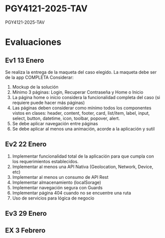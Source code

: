 # PGY4121-2025-TAV
PGY4121-2025-TAV

# Evaluaciones
## Ev1 13 Enero
Se realiza la entrega de la maqueta del caso elegido.
La maqueta debe ser de la app COMPLETA
Considerar:
1. Mockup de la solución 
2. Mínimo 3 páginas: Login, Recuperar Contraseña y Home o Inicio
3. La página home o inicio considera la funcionalidad completa del caso (si requiere puede hacer más páginas)
4. Las páginas deben considerar como mínimo todos los componentes vistos en clases: header, content, footer, card, list/item, label, input, select, button, datetime, icon, toolbar, popover, alert.
5. Se debe aplicar navegación entre páginas
6. Se debe aplicar al menos una animación, acorde a la aplicación y sutil
## Ev2 22 Enero
1. Implementar funcionalidad total de la aplicación para que cumpla con los requerimientos establecidos.
2. Implementar al menos una API Nativa (Geolocation, Network, Device, etc)
3. Implementar al menos un consumo de API Rest
4. Implementar almacenamiento (localSorage)
5. Implementar navegación segura con Guards
6. Implementar página 404 cuando no se encuentre una ruta
7. Uso de servicios para lógica de negocio
## Ev3 29 Enero
## EX 3 Febrero
